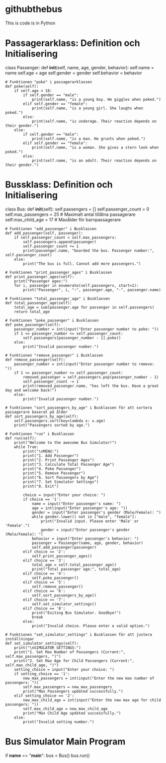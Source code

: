 # githubthebus

This is code is in Python

# Passagerarklass: Definition och Initialisering
class Passenger:
    def __init__(self, name, age, gender, behavior):
        self.name = name
        self.age = age
        self.gender = gender
        self.behavior = behavior

    # Funktionen "poke" i passagerarklassen
    def poke(self):
        if self.age < 18:
            if self.gender == "male":
                print(self.name, "is a young boy. He giggles when poked.")
            elif self.gender == "female":
                print(self.name, "is a young girl. She laughs when poked.")
            else:
                print(self.name, "is underage. Their reaction depends on their gender.")
        else:
            if self.gender == "male":
                print(self.name, "is a man. He grunts when poked.")
            elif self.gender == "female":
                print(self.name, "is a woman. She gives a stern look when poked.")
            else:
                print(self.name, "is an adult. Their reaction depends on their gender.")

# Bussklass: Definition och Initialisering
class Bus:
    def __init__(self):
        self.passengers = []
        self.passenger_count = 0
        self.max_passengers = 25  # Maximalt antal tillåtna passagerare
        self.max_child_age = 17   # Maxålder för barnpassagerare

    # Funktionen "add_passenger" i Busklassen
    def add_passenger(self, passenger):
        if self.passenger_count < self.max_passengers:
            self.passengers.append(passenger)
            self.passenger_count += 1
            print(passenger.name, "boarded the bus. Passenger number:", self.passenger_count)
        else:
            print("The bus is full. Cannot add more passengers.")

    # Funktionen "print_passenger_ages" i Busklassen
    def print_passenger_ages(self):
        print("Passenger ages:")
        for i, passenger in enumerate(self.passengers, start=1):
            print("Passenger", i, ":", passenger.age, "-", passenger.name)

    # Funktionen "total_passenger_age" i Busklassen
    def total_passenger_age(self):
        total_age = sum(passenger.age for passenger in self.passengers)
        return total_age

    # Funktionen "poke_passenger" i Busklassen
    def poke_passenger(self):
        passenger_number = int(input("Enter passenger number to poke: "))
        if 1 <= passenger_number <= self.passenger_count:
            self.passengers[passenger_number - 1].poke()
        else:
            print("Invalid passenger number.")

    # Funktionen "remove_passenger" i Busklassen
    def remove_passenger(self):
        passenger_number = int(input("Enter passenger number to remove: "))
        if 1 <= passenger_number <= self.passenger_count:
            removed_passenger = self.passengers.pop(passenger_number - 1)
            self.passenger_count -= 1
            print(removed_passenger.name, "has left the bus. Have a great day and welcome back!")
        else:
            print("Invalid passenger number.")

    # Funktionen "sort_passengers_by_age" i Busklassen för att sortera passagerare baserat på ålder
    def sort_passengers_by_age(self):
        self.passengers.sort(key=lambda x: x.age)
        print("Passengers sorted by age.")

    # Funktionen "run" i Busklassen
    def run(self):
        print("Welcome to the awesome Bus Simulator!")
        while True:
            print("\nMENU:")
            print("1. Add Passenger")
            print("2. Print Passenger Ages")
            print("3. Calculate Total Passenger Age")
            print("4. Poke Passenger")
            print("5. Remove Passenger")
            print("6. Sort Passengers by Age")
            print("7. Set Simulator Settings")
            print("8. Exit")

            choice = input("Enter your choice: ")
            if choice == '1':
                name = input("Enter passenger's name: ")
                age = int(input("Enter passenger's age: "))
                gender = input("Enter passenger's gender (Male/Female): ")
                while gender.lower() not in ["male", "female"]:
                    print("Invalid input. Please enter 'Male' or 'Female'.")
                    gender = input("Enter passenger's gender (Male/Female): ")
                behavior = input("Enter passenger's behavior: ")
                passenger = Passenger(name, age, gender, behavior)
                self.add_passenger(passenger)
            elif choice == '2':
                self.print_passenger_ages()
            elif choice == '3':
                total_age = self.total_passenger_age()
                print("Total passenger age:", total_age)
            elif choice == '4':
                self.poke_passenger()
            elif choice == '5':
                self.remove_passenger()
            elif choice == '6':
                self.sort_passengers_by_age()
            elif choice == '7':
                self.set_simulator_settings()
            elif choice == '8':
                print("Exiting Bus Simulator. Goodbye!")
                break
            else:
                print("Invalid choice. Please enter a valid option.")

    # Funktionen "set_simulator_settings" i Busklassen för att justera inställningar
    def set_simulator_settings(self):
        print("\nSIMULATOR SETTINGS:")
        print("1. Set Max Number of Passengers (Current:", self.max_passengers, ")")
        print("2. Set Max Age for Child Passengers (Current:", self.max_child_age, ")")
        setting_choice = input("Enter your choice: ")
        if setting_choice == '1':
            new_max_passengers = int(input("Enter the new max number of passengers: "))
            self.max_passengers = new_max_passengers
            print("Max Passengers updated successfully.")
        elif setting_choice == '2':
            new_max_child_age = int(input("Enter the new max age for child passengers: "))
            self.max_child_age = new_max_child_age
            print("Max Child Age updated successfully.")
        else:
            print("Invalid setting number.")

# Bus Simulator Main Program
if __name__ == "__main__":
    bus = Bus()
    bus.run()
